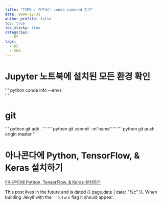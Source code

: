 ```yaml
---
title: "TIPS : 자주쓰는 conda command 정리"
date: 9999-12-31
author_profile: false
toc: true
toc_sticky: true
categories:
  - DS
tags:
  - DS
  - SNA
---
```


# Jupyter 노트북에 설치된 모든 환경 확인
''' python
conda info --envs  
'''

# git
''' python
git add .
'''
''' python
git commit -m"name"
'''
''' python
git push origin master
'''

# 아나콘다에 Python, TensorFlow, & Keras 설치하기
[아나콘다에 Python, TensorFlow, & Keras 설치하기](https://deepcell.co.kr/92)



This post lives in the future and is dated {{ page.date | date: "%c" }}. When building Jekyll with the `--future` flag it should appear.
